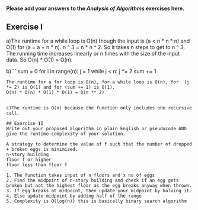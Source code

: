 #### Please add your answers to the ***Analysis of  Algorithms*** exercises here.

## Exercise I

a)The runtime for a while loop is O(n) though the input is (a < n * n * n) and O(1) for (a = a + n * n).
n ^ 3 = n * n ^ 2. So it takes n steps to get to n ^ 3.
The running time increases linearly or n times with the size of the input data. So  O(n) * O(1) =  O(n). 


b)```
sum = 0
    for i in range(n):
      j = 1
      while j < n:
        j *= 2
        sum += 1
```
The runtime for a for loop is O(n), for a while loop is O(n), for  (j *= 2) is O(1) and for (sum += 1) is O(1).
O(n) * O(n) * O(1) * O(1) = O(n ** 2)


c)The runtime is O(n) because the function only includes one recursive call.

## Exercise II
Write out your proposed algorithm in plain English or pseudocode AND give the runtime complexity of your solution.

A strategy to determine the value of f such that the number of dropped + broken eggs is minimized.
n-story building
floor f or higher
floor less than floor f

1. The function takes input of n floors and x no of eggs
2. Find the midpoint of n-story building and check if an egg gets broken but not the highest floor as the egg breaks anyway when thrown.  
3. If egg breaks at midpoint, then update your midpoint by halving it. 
4. Else update midpoint by adding half of the range
5. Complexity is O(log(n)) this is basically binary search algorithm
